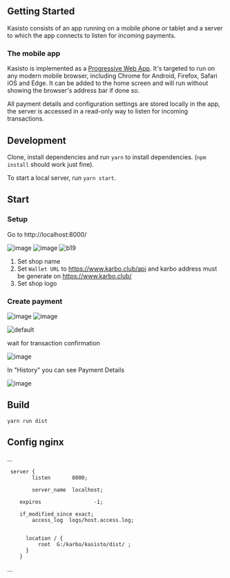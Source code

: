 

## Getting Started

Kasisto consists of an app running on a mobile phone or tablet and a server to which the app connects to listen for incoming payments.

### The mobile app

Kasisto is implemented as a [Progressive Web App](https://en.wikipedia.org/wiki/Progressive_web_app). It's targeted to run on any modern mobile browser, including Chrome for Android, Firefox, Safari iOS and Edge. It can be added to the home screen and will run without showing the browser's address bar if done so.

All payment details and configuration settings are stored locally in the app, the server is accessed in a read-only way to listen for incoming transactions.




## Development

Clone, install dependencies and run `yarn` to install dependencies. (`npm install` should work just fine).

To start a local server, run `yarn start`.


## Start

### Setup
Go to 
http://localhost:8000/

![image](https://user-images.githubusercontent.com/3770296/45736182-ded85780-bbf2-11e8-80c8-06bd8237cf8f.png)
![image](https://user-images.githubusercontent.com/3770296/45643999-23fe6b80-bac5-11e8-9c52-103f9312c27c.png)
![b19](https://user-images.githubusercontent.com/3770296/46102086-2bfd9000-c1d6-11e8-9b81-8a1ea0e292f7.gif)
1) Set shop name
2) Set `Wallet URL` to https://www.karbo.club/api and karbo address must be generate on  https://www.karbo.club/
3) Set shop logo

### Create payment
![image](https://user-images.githubusercontent.com/3770296/45738466-2e218680-bbf9-11e8-8907-c85c55d57ae1.png)
![image](https://user-images.githubusercontent.com/3770296/45738635-b30ca000-bbf9-11e8-8fbf-bc2b56eb7170.png)

![default](https://user-images.githubusercontent.com/3770296/45756473-9be5a680-bc29-11e8-898c-10b527da4c5e.gif)

wait for transaction confirmation

![image](https://user-images.githubusercontent.com/3770296/45740862-de45be00-bbfe-11e8-944e-3836c7745ef1.png)

In "History" you can see Payment Details

![image](https://user-images.githubusercontent.com/3770296/45741301-e6eac400-bbff-11e8-9d16-594a46fa57bf.png)



## Build
`yarn run dist`

## Config nginx
...
```
 server {
        listen       8000; 
	
        server_name  localhost;
  
	expires                 -1;

	if_modified_since exact;
        access_log  logs/host.access.log;
         

      location / {
          root  G:/karbo/kasisto/dist/ ;
      }
    }
```
...
